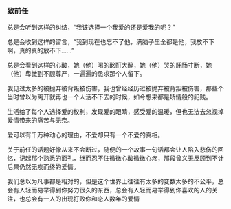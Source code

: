 ### 致前任

   总是会听到这样的纠结，“我该选择一个我爱的还是爱我的呢？”﻿﻿

   总是会收到这样的留言，“我到现在也忘不了他，满脑子里全都是他，我放不下啊，真的真的放不下……”﻿﻿

   总是会看到这样的心酸，她（他）喝的酩酊大醉，她（他）哭的肝肠寸断，她（他）卑微到不顾尊严，一遍遍的恳求那个人留下。﻿﻿

   我见过太多的被抛弃被背叛被伤害，我也曾经经历过被抛弃被背叛被伤害，那些个当时曾以为离开就再也一个人活不下去的时候，如今想来都是矫情般的犯贱。﻿﻿

   生活给了每个人选择爱的权利，发现爱的眼睛，感受爱的温暖，但也无法去忽视掉爱情带来的痛苦与无奈。﻿﻿

   爱可以有千万种动心的理由，不爱却只有一个不爱的真相。﻿﻿﻿﻿﻿﻿

   关于前任的话题好像从来不会断过，随便的一个故事一句话都会让人陷入悲伤的回忆，记起那个熟悉的面孔，继而忍不住微微心酸微微心疼，那段曾义无反顾到不计后果仍然无疾而终的爱情。﻿﻿

   我们总以为凡事都是相对的，但是这个世界上往往有太多的变数太多的不公平，总会有人轻而易举得到你努力很久的东西，总会有人轻而易举得到你喜欢的人的关注，也总会有一人的出现打败你和恋人数年的爱情
